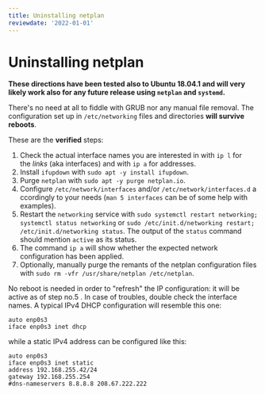 ```yaml
---
title: Uninstalling netplan
reviewdate: '2022-01-01'
---
```


# Uninstalling netplan

<!--suppress GrazieInspection -->
<p id="bkmrk-hese-directions-have"><strong>These directions have been tested also to Ubuntu 18.04.1 and will very likely work also for any future release using <code>netplan</code> and <code>systemd</code>.</strong></p>
<p id="bkmrk-there%27s-no-need-at-a">There's no need at all to fiddle with GRUB nor any manual file removal. The configuration set up in <code>/etc/networking</code> files and directories <strong>will survive reboots</strong>.</p>
<p id="bkmrk-these-are-the%C2%A0verifi">These are the <strong>verified</strong> steps:</p>
<ol id="bkmrk-check-the-actual-int">
<li>Check the actual interface names you are interested in with <code>ip l</code> for the <em>links</em> (aka interfaces) and with <code>ip a</code> for addresses.</li>
<li>Install <code>ifupdown</code> with <code>sudo apt -y install ifupdown</code>.</li>
<li>Purge <code>netplan</code> with <code>sudo apt -y purge netplan.io</code>.</li>
<li>Configure <code>/etc/network/interfaces</code> and/or <code>/etc/network/interfaces.d</code> accordingly to your needs (<code>man 5 interfaces</code> can be of some help with examples).</li>
<li>Restart the <code>networking</code> service with <code>sudo systemctl restart networking; systemctl status networking</code> or <code>sudo /etc/init.d/networking restart; /etc/init.d/networking status</code>. The output of the <code>status</code> command should mention <code>active</code> as its status.</li>
<li>The command <code>ip a</code> will show whether the expected network configuration has been applied.</li>
<li>Optionally, manually purge the remants of the netplan configuration files with <code>sudo rm -vfr /usr/share/netplan /etc/netplan</code>.</li>
</ol>
<p id="bkmrk-no-reboot-is-needed-">No reboot is needed in order to "refresh" the IP configuration: it will be active as of step no.5 . In case of troubles, double check the interface names. A typical IPv4 DHCP configuration will resemble this one:</p>
<pre id="bkmrk-auto-enp0s3-iface-en"><code class="language-">auto enp0s3
iface enp0s3 inet dhcp</code></pre>
<p id="bkmrk-while-a-static-ipv4-">while a static IPv4 address can be configured like this:</p>
<pre id="bkmrk-auto-enp0s3-iface-en-0"><code class="language-">auto enp0s3
iface enp0s3 inet static
address 192.168.255.42/24
gateway 192.168.255.254
#dns-nameservers 8.8.8.8 208.67.222.222</code></pre>